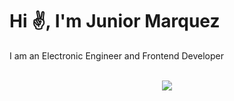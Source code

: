 # Hi ✌️, I'm Junior Marquez 

<p align='left'>I am an Electronic Engineer and Frontend Developer</p>
<br />
<div align="center">
 <img src="https://github-readme-stats.vercel.app/api/top-langs/?username=juniormr&layout=donut&theme=catppuccin_latte"/>
</div>


